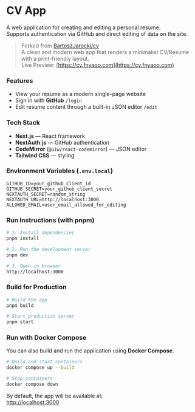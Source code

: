 # CV App

A web application for creating and editing a personal resume.  
Supports authentication via GitHub and direct editing of data on the site.

> Forked from [BartoszJarocki/cv](https://github.com/BartoszJarocki/cv)  
> A clean and modern web app that renders a minimalist CV/Resume with a print-friendly layout.  
> Live Preview: [https://cv.fnyaoo.com](https://cv.fnyaoo.com)  

### Features
- View your resume as a modern single-page website  
- Sign in with **GitHub** `/login`  
- Edit resume content through a built-in JSON editor `/edit`  

### Tech Stack
- **Next.js** — React framework  
- **NextAuth.js** — GitHub authentication  
- **CodeMirror** (`@uiw/react-codemirror`) — JSON editor  
- **Tailwind CSS** — styling  

### Environment Variables (`.env.local`)
```env
GITHUB_ID=your_github_client_id
GITHUB_SECRET=your_github_client_secret
NEXTAUTH_SECRET=random_string
NEXTAUTH_URL=http://localhost:3000
ALLOWED_EMAIL=user_email_allowed_for_editing
```

### Run Instructions (with pnpm)
```bash
# 1. Install dependencies
pnpm install

# 2. Run the development server
pnpm dev

# 3. Open in browser
http://localhost:3000
```

### Build for Production
```bash
# Build the app
pnpm build

# Start production server
pnpm start
```

### Run with Docker Compose
You can also build and run the application using **Docker Compose**.

```bash
# Build and start containers
docker compose up --build

# Stop containers
docker compose down
```

By default, the app will be available at:  
[http://localhost:3000](http://localhost:3000)
